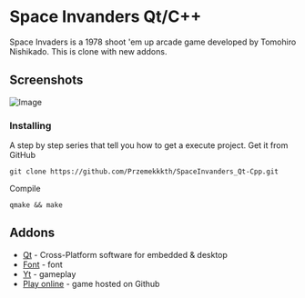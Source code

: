 # Space Invanders Qt/C++
Space Invaders is a 1978 shoot 'em up arcade game developed by Tomohiro Nishikado.  This is clone with new addons.

## Screenshots
![Image](https://user-images.githubusercontent.com/28188300/185905836-08c2c93a-25e7-4dbb-b77f-1426392a492b.gif)

### Installing
A step by step series  that tell you how to get a execute project.
Get it from GitHub
```
git clone https://github.com/Przemekkkth/SpaceInvanders_Qt-Cpp.git
```
Compile
```
qmake && make
```
## Addons
* [Qt](https://www.qt.io/) - Cross-Platform software for embedded & desktop
* [Font](https://www.dafont.com/) - font
* [Yt](https://youtu.be/Ax7pYgQ_94g) - gameplay
* [Play online](https://przemekkkth.github.io/spaceinvaders/index.html) - game hosted on Github
